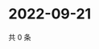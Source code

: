 # 2022-09-21

共 0 条

<!-- BEGIN WEIBO -->
<!-- 最后更新时间 Wed Sep 21 2022 17:10:32 GMT+0800 (China Standard Time) -->

<!-- END WEIBO -->
